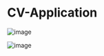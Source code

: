 # CV-Application

![image](https://user-images.githubusercontent.com/64580699/151813821-86ffc611-6fc2-4d60-8fac-fd9455bf68d4.png)

![image](https://user-images.githubusercontent.com/64580699/151815414-353b0e17-a638-4c16-9b06-9895b57b5b80.png)
